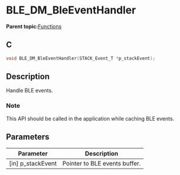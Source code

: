 # BLE\_DM\_BleEventHandler

**Parent topic:**[Functions](GUID-C213A095-3AE2-4E42-8DA7-443CE189EE4C.md)

## C

```c
void BLE_DM_BleEventHandler(STACK_Event_T *p_stackEvent);
```

## Description

Handle BLE events.

### Note

This API should be called in the application while caching BLE events.

## Parameters

|Parameter|Description|
|---------|-----------|
|\[in\] p\_stackEvent|Pointer to BLE events buffer.|

